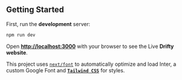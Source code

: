 ## Getting Started

First, run the **development** server:

```bash
npm run dev
```

Open [**http://localhost:3000**](http://localhost:3000) with your browser to see the Live **Drifty website**.

This project uses [`next/font`](https://nextjs.org/docs/basic-features/font-optimization) to automatically optimize and load Inter, a custom Google Font and [**`Tailwind CSS`**](https://tailwindcss.com/) for styles.
